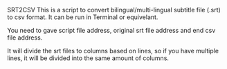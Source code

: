 SRT2CSV
This is a script to convert bilingual/multi-lingual subtitle file (.srt) to csv format.
It can be run in Terminal or equivelant.

You need to gave script file address, original srt file address and end csv file address.

It will divide the srt files to columns based on lines, so if you have multiple lines, it will be divided into the same amount of columns.
